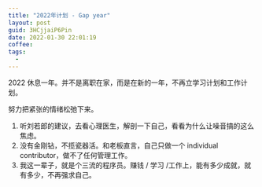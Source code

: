 ```yaml
---
title: "2022年计划 - Gap year"
layout: post
guid: 3HCjjaiP6Pin
date: 2022-01-30 22:01:19
coffee:
tags:
  -
---
```


2022 休息一年。并不是离职在家，而是在新的一年，不再立学习计划和工作计划。

努力把紧张的情绪松弛下来。

1. 听刘若郎的建议，去看心理医生，解剖一下自己，看看为什么让噪音搞的这么焦虑。
2. 没有金刚钻，不揽瓷器活。和老板直言，自己只做一个 individual contributor，做不了任何管理工作。
3. 我这一辈子，就是个三流的程序员。赚钱 / 学习 /工作上，能有多少成就，就有多少，不再强求自己。







